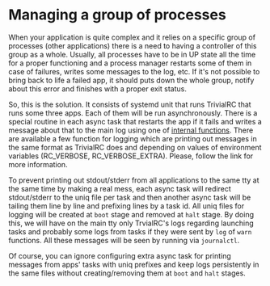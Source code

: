 # Managing a group of processes

When your application is quite complex and it relies on a specific group of processes (other applications) there is a need to having a controller of this group as a whole. Usually, all processes have to be in UP state all the time for a proper functioning and a process manager restarts some of them in case of failures, writes some messages to the log, etc. If it's not possible to bring back to life a failed app, it should puts down the whole group, notify about this error and finishes with a proper exit status.

So, this is the solution. It consists of systemd unit that runs TrivialRC that runs some three apps. Each of them will be run asynchronously. There is a special routine in each async task that restarts the app if it fails and writes a message about that to the main log using one of [internal functions](https://github.com/vorakl/TrivialRC#integrated-functions). There are available a few function for logging which are printing out messages in the same format as TrivialRC does and depending on values of environment variables (RC_VERBOSE, RC_VERBOSE_EXTRA). Please, follow the link for more information.

To prevent printing out stdout/stderr from all applications to the same tty at the same time by making a real mess, each async task will redirect stdout/stderr to the uniq file per task and then another async task will be tailing them line by line and prefixing lines by a task id. All uniq files for logging will be created at `boot` stage and removed at `halt` stage. By doing this, we will have on the main tty only TrvialRC's logs regarding launching tasks and probably some logs from tasks if they were sent by `log` of `warn` functions.
All these messages will be seen by running via `journalctl`.

Of course, you can ignore configuring extra async task for printing messages from apps' tasks with uniq prefixes and keep logs persistently in the same files without creating/removing them at `boot` and `halt` stages.
